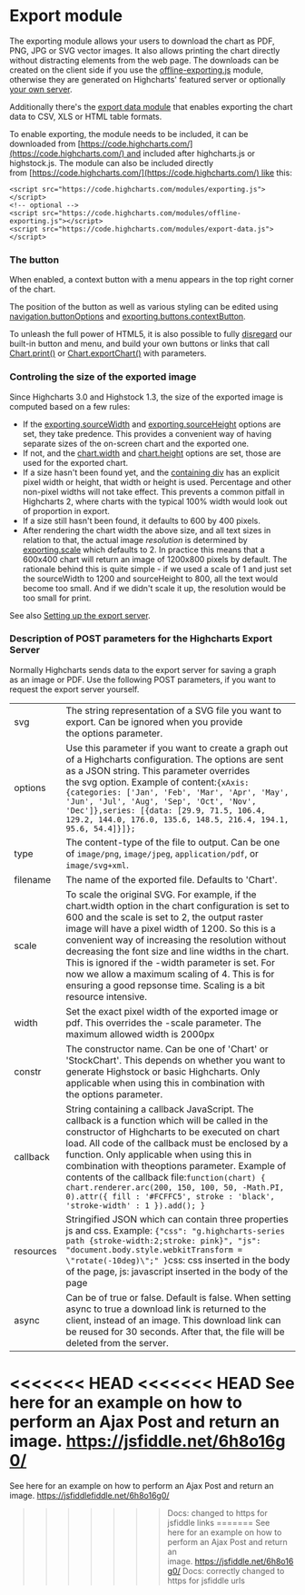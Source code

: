 Export module
=============

The exporting module allows your users to download the chart as PDF, PNG, JPG or SVG vector images. It also allows printing the chart directly without distracting elements from the web page. The downloads can be created on the client side if you use the [offline-exporting.js](docs/export-module/client-side-export) module, otherwise they are generated on Highcharts' featured server or optionally [your own server](docs/export-module/setting-up-the-server).

Additionally there's the [export data module](https://api.highcharts.com/highcharts/exporting.csv) that enables exporting the chart data to CSV, XLS or HTML table formats.

To enable exporting, the module needs to be included, it can be downloaded from [https://code.highcharts.com/](https://code.highcharts.com/) and included after highcharts.js or highstock.js. The module can also be included directly from [https://code.highcharts.com/](https://code.highcharts.com/) like this:

    
    <script src="https://code.highcharts.com/modules/exporting.js"></script>  
    <!-- optional -->  
    <script src="https://code.highcharts.com/modules/offline-exporting.js"></script>  
    <script src="https://code.highcharts.com/modules/export-data.js"></script>

### The button

When enabled, a context button with a menu appears in the top right corner of the chart.

The position of the button as well as various styling can be edited using [navigation.buttonOptions](https://api.highcharts.com/highcharts/navigation.buttonOptions) and [exporting.buttons.contextButton](https://api.highcharts.com/highcharts/exporting.buttons.contextButton).

To unleash the full power of HTML5, it is also possible to fully [disregard](https://api.highcharts.com/highcharts/exporting.buttons.contextButton.enabled) our built-in button and menu, and build your own buttons or links that call [Chart.print()](https://api.highcharts.com/highcharts/Chart.print()) or [Chart.exportChart()](https://api.highcharts.com/highcharts/Chart.exportChart()) with parameters.

### Controling the size of the exported image

Since Highcharts 3.0 and Highstock 1.3, the size of the exported image is computed based on a few rules:

*   If the [exporting.sourceWidth](https://api.highcharts.com/highcharts/exporting.sourceWidth) and [exporting.sourceHeight](https://api.highcharts.com/highcharts/exporting.sourceHeight) options are set, they take predence. This provides a convenient way of having separate sizes of the on-screen chart and the exported one.
*   If not, and the [chart.width](https://api.highcharts.com/highcharts/chart.width) and [chart.height](https://api.highcharts.com/highcharts/chart.height) options are set, those are used for the exported chart.
*   If a size hasn't been found yet, and the [containing div](https://api.highcharts.com/highcharts/chart.renderTo) has an explicit pixel width or height, that width or height is used. Percentage and other non-pixel widths will not take effect. This prevents a common pitfall in Highcharts 2, where charts with the typical 100% width would look out of proportion in export. 
*   If a size still hasn't been found, it defaults to 600 by 400 pixels.
*   After rendering the chart width the above size, and all text sizes in relation to that, the actual image _resolution_ is determined by [exporting.scale](https://api.highcharts.com/highcharts/exporting.scale) which defaults to 2. In practice this means that a 600x400 chart will return an image of 1200x800 pixels by default. The rationale behind this is quite simple - if we used a scale of 1 and just set the sourceWidth to 1200 and sourceHeight to 800, all the text would become too small. And if we didn't scale it up, the resolution would be too small for print. 

See also [Setting up the export server](docs/export-module/setting-up-the-server).

### Description of POST parameters for the Highcharts Export Server

Normally Highcharts sends data to the export server for saving a graph as an image or PDF. Use the following POST parameters, if you want to request the export server yourself.



|||
|--- |--- |
|svg|The string representation of a SVG file you want to export. Can be ignored when you provide the options parameter.|
|options|Use this parameter if you want to create a graph out of a Highcharts configuration. The options are sent as a JSON string. This parameter overrides the svg option. Example of content:`{xAxis: {categories: ['Jan', 'Feb', 'Mar', 'Apr', 'May', 'Jun', 'Jul', 'Aug', 'Sep', 'Oct', 'Nov', 'Dec']},series: [{data: [29.9, 71.5, 106.4, 129.2, 144.0, 176.0, 135.6, 148.5, 216.4, 194.1, 95.6, 54.4]}]};`|
|type|The content-type of the file to output. Can be one of `image/png`, `image/jpeg`, `application/pdf`, or `image/svg+xml`.|
|filename|The name of the exported file. Defaults to 'Chart'.|
|scale|To scale the original SVG. For example, if the chart.width option in the chart configuration is set to 600 and the scale is set to 2, the output raster image will have a pixel width of 1200. So this is a convenient way of increasing the resolution without decreasing the font size and line widths in the chart. This is ignored if the -width parameter is set. For now we allow a maximum scaling of 4. This is for ensuring a good repsonse time. Scaling is a bit resource intensive.|
|width|Set the exact pixel width of the exported image or pdf. This overrides the -scale parameter. The maximum allowed width is 2000px|
|constr|The constructor name. Can be one of 'Chart' or 'StockChart'. This depends on whether you want to generate Highstock or basic Highcharts. Only applicable when using this in combination with the options parameter.|
|callback|String containing a callback JavaScript. The callback is a function which will be called in the constructor of Highcharts to be executed on chart load. All code of the callback must be enclosed by a function. Only applicable when using this in combination with theoptions parameter. Example of contents of the callback file:`function(chart) { chart.renderer.arc(200, 150, 100, 50, -Math.PI, 0).attr({ fill : '#FCFFC5', stroke : 'black', 'stroke-width' : 1 }).add(); }`|
|resources|Stringified JSON which can contain three properties js and css. Example: `{"css": "g.highcharts-series path {stroke-width:2;stroke: pink}", "js": "document.body.style.webkitTransform = \"rotate(-10deg)\";" }`css: css inserted in the body of the page, js: javascript inserted in the body of the page|
|async|Can be of true or false. Default is false. When setting async to true a download link is returned to the client, instead of an image. This download link can be reused for 30 seconds. After that, the file will be deleted from the server.|

<<<<<<< HEAD
<<<<<<< HEAD
See here for an example on how to perform an Ajax Post and return an image. https://jsfiddle.net/6h8o16g0/
=======
See here for an example on how to perform an Ajax Post and return an image. https://jsfiddlefiddle.net/6h8o16g0/
>>>>>>> Docs: changed to https for jsfiddle links
=======
See here for an example on how to perform an Ajax Post and return an image. https://jsfiddle.net/6h8o16g0/
>>>>>>> Docs: correctly changed to https for jsfiddle urls


